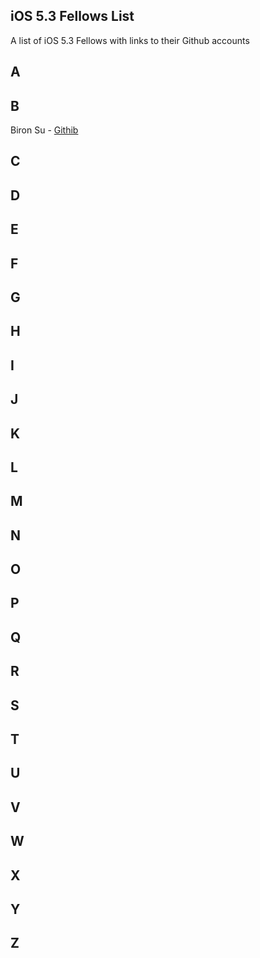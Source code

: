 ## iOS 5.3 Fellows List

A list of iOS 5.3 Fellows with links to their Github accounts

## A 

## B 
 Biron Su - [Githib](https://github.com/BironSu)
## C

## D

## E 

## F

## G

## H 

## I 

## J

## K

## L

## M

## N

## O

## P

## Q
 
## R
 
## S 

## T

## U

## V

## W

## X

## Y

## Z

